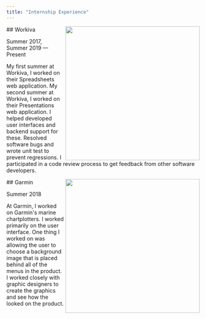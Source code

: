 ```yaml
---
title: "Internship Experience"
---
```


<img align="right" src="Workiva.png" width="350px">
## Workiva

Summer 2017, Summer 2019 — Present

My first summer at Workiva, I worked on their Spreadsheets web application. My
second summer at Workiva, I worked on their Presentations web application. I
helped developed user interfaces and backend support for these. Resolved
software bugs and wrote unit test to prevent regressions. I participated in a
code review process to get feedback from other software developers.

<img align="right" src="Garmin.webp" width="350px">
## Garmin

Summer 2018

At Garmin, I worked on Garmin's marine chartplotters. I worked primarily on the
user interface. One thing I worked on was allowing the user to choose a
background image that is placed behind all of the menus in the product. I worked
closely with graphic designers to create the graphics and see how the looked on
the product.
